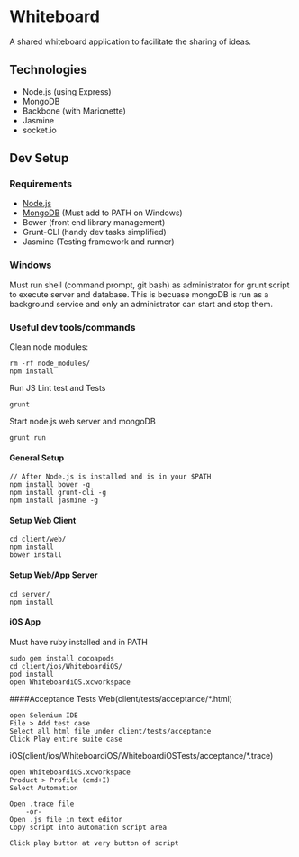 # Whiteboard
A shared whiteboard application to facilitate the sharing of ideas.

## Technologies
* Node.js (using Express)
* MongoDB
* Backbone (with Marionette)
* Jasmine
* socket.io

## Dev Setup

### Requirements
* [Node.js](http://nodejs.org/)
* [MongoDB](http://www.mongodb.org/) (Must add to PATH on Windows)
* Bower (front end library management)
* Grunt-CLI (handy dev tasks simplified)
* Jasmine (Testing framework and runner)

### Windows
Must run shell (command prompt, git bash) as administrator for grunt script to execute server and database. This is becuase mongoDB is run as a background service and only an administrator can start and stop them.

### Useful dev tools/commands
Clean node modules:
```
rm -rf node_modules/
npm install
```
Run JS Lint test and Tests
```
grunt
```
Start node.js web server and mongoDB
```
grunt run
```

#### General Setup 
```
// After Node.js is installed and is in your $PATH
npm install bower -g
npm install grunt-cli -g
npm install jasmine -g
```
#### Setup Web Client
```
cd client/web/
npm install
bower install
```

#### Setup Web/App Server
```
cd server/
npm install
```

#### iOS App
Must have ruby installed and in PATH
```
sudo gem install cocoapods
cd client/ios/WhiteboardiOS/
pod install
open WhiteboardiOS.xcworkspace
```

####Acceptance Tests 
Web(client/tests/acceptance/*.html)
```
open Selenium IDE
File > Add test case
Select all html file under client/tests/acceptance
Click Play entire suite case
```

iOS(client/ios/WhiteboardiOS/WhiteboardiOSTests/acceptance/*.trace)
```
open WhiteboardiOS.xcworkspace
Product > Profile (cmd+I)
Select Automation

Open .trace file
    -or-
Open .js file in text editor
Copy script into automation script area

Click play button at very button of script
```
